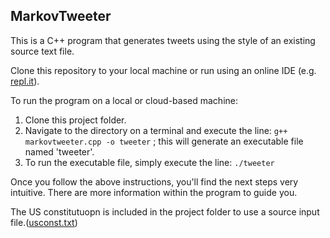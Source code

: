 ## MarkovTweeter

This is a C++ program that generates tweets using the style of an existing source text file.

Clone this repository to your local machine or run using an online IDE (e.g. [repl.it](repl.it)).

To run the program on a local or cloud-based machine:

 1. Clone this project folder.
 2. Navigate to the directory on a terminal and execute the line: `g++ markovtweeter.cpp -o tweeter` ; this will generate an executable file named 'tweeter'.
 3. To run the executable file, simply execute the line: `./tweeter`
 
Once you follow the above instructions, you'll find the next steps very intuitive. There are more information within the program to guide you.

The US constitutuopn is included in the project folder to use a source input file.([usconst.txt](https://github.com/lekeodewuyi/markovtweeter/blob/master/usconst.txt))